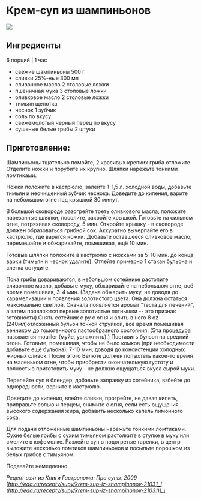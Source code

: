 # Крем-суп из шампиньонов

![](https://s-media-cache-ak0.pinimg.com/564x/2b/1b/c6/2b1bc6520fe582699ccf332ed5d298cf.jpg)

## Ингредиенты

6 порций \| 1 час

* свежие шампиньоны 500 г
* сливки 25%-ные 300 мл
* сливочное масло 2 столовые ложки
* пшеничная мука 3 столовые ложки
* оливковое масло 2 столовые ложки
* тимьян щепотка
* чеснок 1 зубчик
* соль по вкусу
* свежемолотый черный перец по вкусу
* сушеные белые грибы 2 штуки

## Приготовление:

Шампиньоны тщательно помойте, 2 красивых крепких гриба отложите. Отделите ножки и порубите их крупно. Шляпки нарежьте тонкими ломтиками.

Ножки положите в кастрюлю, залейте 1-1,5 л. холодной воды, добавьте тимьян и неочищенный зубчик чеснока. Доведите до кипения, варите на небольшом огне под крышкой 30 минут.

В большой сковороде разогрейте треть оливкового масла, положите нарезанные шляпки, посолите, закройте крышкой. Готовьте на сильном огне, потряхивая сковороду, 5 мин. Откройте крышку - в сковороде должен образоваться грибной сок. Аккуратно вычерпайте его в кастрюлю, где варятся ножки. Добавьте оставшееся оливковое масло, перемешайте и обжаривайте, помешивая, ещё 10 мин.

Готовые шляпки положите в кастрюлю с ножками за 5-10 мин. до конца варки \(тимьян и чеснок удалите\). Отлейте примерно 1 стакан бульона и слегка остудите.

Пока грибы довариваются, в небольшом сотейнике растопите сливочное масло, добавьте муку, обжаривайте на небольшом огне, всё время помешивая, 3-4 мин. \(Задача обжарить муку, не доводя до карамелизации и появления золотистого цвета. Она должна остаться максимально светлой. Сначала появляется аромат "теста для печений", а затем появляются первые золотистые пятнышки -- это признак готовности\).Снять сотейник с ру с огня и влить в него 8 oz \(240мл\)отложенный бульон тонкой струйкой, всё время помешивая венчиком до гомогенноого пастообразного состояния. \(Эта процедура называется mouiller \(муйе, увлажнить\).\) Поставить бульон на средний огонь. Готовьте, помешивая, чтобы не было комков \(при необходимости добавьте ещё бульона\), 7-10 мин, доводя до консистенции холодных жирных сливок. После этого Велюте должен попыхтеть какое-то время на маленьком огне, чтобы приобрести окончательную густоту и полностью приготовить муку - не должно ощущаться вкуса сырой муки.

Перелейте суп в блендер, добавьте заправку из сотейника, взбейте до однородности, верните в кастрюлю.

Доведите до кипения, влейте сливки, прогрейте, не давая кипеть, приправьте солью и перцем, снимите с огня, если есть ощущения высокого содержания жира, добавить несколько капель лимонного сока.

Для подачи отложенные шампиньоны нарежьте тонкими ломтиками. Сухие белые грибы с сухим тимьяном растолките в ступке в муку или смелите в кофемолке. Разлейте суп в подогретые тарелки, в центр выложите несколько ломтиков шампиньонов и посыпьте порошком из белых грибов с тимьяном.

Подавайте немедленно.

_Рецепт взят из Книги Гастронома: Про супы, 2009_  [_http://eda.ru/recepty/supy/krem-sup-iz-shampinonov-21031_](http://eda.ru/recepty/supy/krem-sup-iz-shampinonov-21031)\_\_

